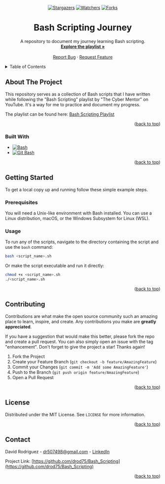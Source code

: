 <a name="readme-top"></a>

<div align="center">

  [![Stargazers][stars-shield]][stars-url]
  [![Watchers][watchers-shield]][watchers-url]
  [![Forks][forks-shield]][forks-url]

  <h1 align="center">Bash Scripting Journey</h1>
  <p align="center">
    A repository to document my journey learning Bash scripting.
    <br />
    <a href="https://www.youtube.com/playlist?list=PLT98CRl2KxKGj-VKtApD8-zCqSaN2mD4w"><strong>Explore the playlist »</strong></a>
    <br />
    <br />
    <a href="https://github.com/drod75/Bash_Scripting/issues">Report Bug</a>
    ·
    <a href="https://github.com/drod75/Bash_Scripting/issues">Request Feature</a>
  </p>
</div>

<details>
  <summary>Table of Contents</summary>
  <ol>
    <li>
      <a href="#about-the-project">About The Project</a>
      <ul>
        <li><a href="#built-with">Built With</a></li>
      </ul>
    </li>
    <li>
      <a href="#getting-started">Getting Started</a>
      <ul>
        <li><a href="#prerequisites">Prerequisites</a></li>
        <li><a href="#usage">Usage</a></li>
      </ul>
    </li>
    <li><a href="#contributing">Contributing</a></li>
    <li><a href="#license">License</a></li>
    <li><a href="#contact">Contact</a></li>
  </ol>
</details>

## About The Project

This repository serves as a collection of Bash scripts that I have written while following the "Bash Scripting" playlist by "The Cyber Mentor" on YouTube. It's a way for me to practice and document my progress.

The playlist can be found here: [Bash Scripting Playlist](https://www.youtube.com/playlist?list=PLT98CRl2KxKGj-VKtApD8-zCqSaN2mD4w)

<p align="right">(<a href="#readme-top">back to top</a>)</p>

### Built With

* [![Bash][Bash-shield]][Bash-url]
* [![Git Bash][Git-Bash-shield]][Git-Bash-url]

<p align="right">(<a href="#readme-top">back to top</a>)</p>

## Getting Started

To get a local copy up and running follow these simple example steps.

### Prerequisites

You will need a Unix-like environment with Bash installed. You can use a Linux distribution, macOS, or the Windows Subsystem for Linux (WSL).

### Usage

To run any of the scripts, navigate to the directory containing the script and use the `bash` command:

```sh
bash <script_name>.sh
```

Or make the script executable and run it directly:

```sh
chmod +x <script_name>.sh
./<script_name>.sh
```

<p align="right">(<a href="#readme-top">back to top</a>)</p>

## Contributing

Contributions are what make the open source community such an amazing place to learn, inspire, and create. Any contributions you make are **greatly appreciated**.

If you have a suggestion that would make this better, please fork the repo and create a pull request. You can also simply open an issue with the tag "enhancement".
Don't forget to give the project a star! Thanks again!

1. Fork the Project
2. Create your Feature Branch (`git checkout -b feature/AmazingFeature`)
3. Commit your Changes (`git commit -m 'Add some AmazingFeature'`)
4. Push to the Branch (`git push origin feature/AmazingFeature`)
5. Open a Pull Request

<p align="right">(<a href="#readme-top">back to top</a>)</p>

## License

Distributed under the MIT License. See `LICENSE` for more information.

<p align="right">(<a href="#readme-top">back to top</a>)</p>

## Contact

David Rodriguez - dr507498@gmail.com - [LinkedIn](https://www.linkedin.com/in/david-rodriguez-nyc/)

Project Link: [https://github.com/drod75/Bash_Scripting](https://github.com/drod75/Bash_Scripting)

<p align="right">(<a href="#readme-top">back to top</a>)</p>

[stars-shield]: https://img.shields.io/github/stars/drod75/Bash_Scripting.svg?style=social
[stars-url]: https://github.com/drod75/Bash_Scripting/stargazers
[watchers-shield]: https://img.shields.io/github/watchers/drod75/Bash_Scripting.svg?style=social
[watchers-url]: https://github.com/drod75/Bash_Scripting/watchers
[forks-shield]: https://img.shields.io/github/forks/drod75/Bash_Scripting.svg?style=social
[forks-url]: https://github.com/drod75/Bash_Scripting/network/members
[Bash-shield]: https://img.shields.io/badge/Bash-4EAA25?style=for-the-badge&logo=gnu-bash&logoColor=white
[Bash-url]: https://www.gnu.org/software/bash/
[Git-Bash-shield]: https://img.shields.io/badge/Git%20Bash-2C2C2C?style=for-the-badge&logo=git&logoColor=F05032
[Git-Bash-url]: https://git-scm.com/
